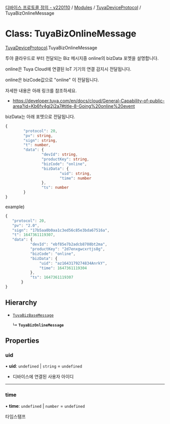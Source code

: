 [디바이스 프로토콜 정의 - v220110](../README.md) / [Modules](../modules.md) / [TuyaDeviceProtocol](../modules/TuyaDeviceProtocol.md) / TuyaBizOnlineMessage

# Class: TuyaBizOnlineMessage

[TuyaDeviceProtocol](../modules/TuyaDeviceProtocol.md).TuyaBizOnlineMessage

투야 클라우드로 부터 전달되는 Biz 메시지중 online의 bizData 포멧을 설명합니다.

online은 Tuya Cloud에 연결된 IoT 기기의 연결 감지시 전달됩니다.

online은 bizCode값으로 "online" 이 전달됩니다.

자세한 내용은 아래 링크를 참조하세요.
* https://developer.tuya.com/en/docs/cloud/General-Capability-of-public-area?id=Kb6fv4gj2j2a7#title-8-Going%20online%20event

bizData는 아래 포멧으로 전달됩니다.
```typescript
{
		"protocol": 20,
		"pv": string,
		"sign": string,
		"t": number,
		"data": {
				"devId": string,
				"productKey": string,
				"bizCode": "online",
				"bizData": {
						"uid": string,
						"time": number
				},
				"ts": number
		}
}
```

example)
 ```typescript
{
    "protocol": 20,
    "pv": "2.0",
    "sign": "17b5aa0b0aa1c3ed56c85e3bda67516a",
    "t": 1647361119307,
    "data": {
		    "devId": "ebf85e7b2adcb8708bt2ma",
		    "productKey": "2d7enxgwcxrtjs8g",
		    "bizCode": "online",
		    "bizData": {
		        "uid": "az1643179274834AnrkY",
		        "time": 1647361119304
		    },
		    "ts": 1647361119307
		}
}
```

## Hierarchy

- [`TuyaBizBaseMessage`](TuyaDeviceProtocol.TuyaBizBaseMessage.md)

  ↳ **`TuyaBizOnlineMessage`**

## Properties

### uid

• **uid**: `undefined` \| `string` = `undefined`

* 디바이스에 연결된 사용자 아이디

___

### time

• **time**: `undefined` \| `number` = `undefined`

타임스탬프

